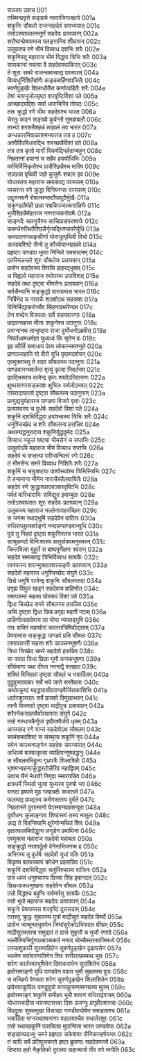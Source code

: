 सञ्जय उवाच	001  
तस्मिन्प्रवृत्ते सङ्ग्रामे नरवाजिगजक्षये	001a  
शकुनिः सौबलो राजन्सहदेवं समभ्ययात्	001c  
ततोऽस्यापततस्तूर्णं सहदेवः प्रतापवान्	002a  
शरौघान्प्रेषयामास पतङ्गानिव शीघ्रगान्	002c  
उलूकश्च रणे भीमं विव्याध दशभिः शरैः	002e  
शकुनिस्तु महाराज भीमं विद्ध्वा त्रिभिः शरैः	003a  
सायकानां नवत्या वै सहदेवमवाकिरत्	003c  
ते शूराः समरे राजन्समासाद्य परस्परम्	004a  
विव्यधुर्निशितैर्बाणैः कङ्कबर्हिणवाजितैः	004c  
स्वर्णपुङ्खैः शिलाधौतैरा कर्णात्प्रहितैः शरैः	004e  
तेषां चापभुजोत्सृष्टा शरवृष्टिर्विशां पते	005a  
आच्छादयद्दिशः सर्वा धाराभिरिव तोयदः	005c  
ततः क्रुद्धो रणे भीमः सहदेवश्च भारत	006a  
चेरतुः कदनं सङ्ख्ये कुर्वन्तौ सुमहाबलौ	006c  
ताभ्यां शरशतैश्छन्नं तद्बलं तव भारत	007a  
अन्धकारमिवाकाशमभवत्तत्र तत्र ह	007c  
अश्वैर्विपरिधावद्भिः शरच्छन्नैर्विशां पते	008a  
तत्र तत्र कृतो मार्गो विकर्षद्भिर्हतान्बहून्	008c  
निहतानां हयानां च सहैव हययोधिभिः	009a  
वर्मभिर्विनिकृत्तैश्च प्रासैश्छिन्नैश्च मारिष	009c  
सञ्छन्ना पृथिवी जज्ञे कुसुमैः शबला इव	009e  
योधास्तत्र महाराज समासाद्य परस्परम्	010a  
व्यचरन्त रणे क्रुद्धा विनिघ्नन्तः परस्परम्	010c  
उद्वृत्तनयनै रोषात्सन्दष्टौष्ठपुटैर्मुखैः	011a  
सकुण्डलैर्मही छन्ना पद्मकिञ्जल्कसन्निभैः	011c  
भुजैश्छिन्नैर्महाराज नागराजकरोपमैः	012a  
साङ्गदैः सतनुत्रैश्च सासिप्रासपरश्वधैः	012c  
कबन्धैरुत्थितैश्छिन्नैर्नृत्यद्भिश्चापरैर्युधि	013a  
क्रव्यादगणसङ्कीर्णा घोराभूत्पृथिवी विभो	013c  
अल्पावशिष्टे सैन्ये तु कौरवेयान्महाहवे	014a  
प्रहृष्टाः पाण्डवा भूत्वा निन्यिरे यमसादनम्	014c  
एतस्मिन्नन्तरे शूरः सौबलेयः प्रतापवान्	015a  
प्रासेन सहदेवस्य शिरसि प्राहरद्भृशम्	015c  
स विह्वलो महाराज रथोपस्थ उपाविशत्	015e  
सहदेवं तथा दृष्ट्वा भीमसेनः प्रतापवान्	016a  
सर्वसैन्यानि सङ्क्रुद्धो वारयामास भारत	016c  
निर्बिभेद च नाराचैः शतशोऽथ सहस्रशः	017a  
विनिर्भिद्याकरोच्चैव सिंहनादमरिन्दम	017c  
तेन शब्देन वित्रस्ताः सर्वे सहयवारणाः	018a  
प्राद्रवन्सहसा भीताः शकुनेश्च पदानुगाः	018c  
प्रभग्नानथ तान्दृष्ट्वा राजा दुर्योधनोऽब्रवीत्	019a  
निवर्तध्वमधर्मज्ञा युध्यध्वं किं सृतेन वः	019c  
इह कीर्तिं समाधाय प्रेत्य लोकान्समश्नुते	020a  
प्राणाञ्जहाति यो वीरो युधि पृष्ठमदर्शयन्	020c  
एवमुक्तास्तु ते राज्ञा सौबलस्य पदानुगाः	021a  
पाण्डवानभ्यवर्तन्त मृत्युं कृत्वा निवर्तनम्	021c  
द्रवद्भिस्तत्र राजेन्द्र कृतः शब्दोऽतिदारुणः	022a  
क्षुब्धसागरसङ्काशः क्षुभितः सर्वतोऽभवत्	022c  
तांस्तदापततो दृष्ट्वा सौबलस्य पदानुगान्	023a  
प्रत्युद्ययुर्महाराज पाण्डवा विजये वृताः	023c  
प्रत्याश्वस्य च दुर्धर्षः सहदेवो विशां पते	024a  
शकुनिं दशभिर्विद्ध्वा हयांश्चास्य त्रिभिः शरैः	024c  
धनुश्चिच्छेद च शरैः सौबलस्य हसन्निव	024e  
अथान्यद्धनुरादाय शकुनिर्युद्धदुर्मदः	025a  
विव्याध नकुलं षष्ट्या भीमसेनं च सप्तभिः	025c  
उलूकोऽपि महाराज भीमं विव्याध सप्तभिः	026a  
सहदेवं च सप्तत्या परीप्सन्पितरं रणे	026c  
तं भीमसेनः समरे विव्याध निशितैः शरैः	027a  
शकुनिं च चतुःषष्ट्या पार्श्वस्थांश्च त्रिभिस्त्रिभिः	027c  
ते हन्यमाना भीमेन नाराचैस्तैलपायितैः	028a  
सहदेवं रणे क्रुद्धाश्छादयञ्शरवृष्टिभिः	028c  
पर्वतं वारिधाराभिः सविद्युत इवाम्बुदाः	028e  
ततोऽस्यापततः शूरः सहदेवः प्रतापवान्	029a  
उलूकस्य महाराज भल्लेनापाहरच्छिरः	029c  
स जगाम रथाद्भूमिं सहदेवेन पातितः	030a  
रुधिराप्लुतसर्वाङ्गो नन्दयन्पाण्डवान्युधि	030c  
पुत्रं तु निहतं दृष्ट्वा शकुनिस्तत्र भारत	031a  
साश्रुकण्ठो विनिःश्वस्य क्षत्तुर्वाक्यमनुस्मरन्	031c  
चिन्तयित्वा मुहूर्तं स बाष्पपूर्णेक्षणः श्वसन्	032a  
सहदेवं समासाद्य त्रिभिर्विव्याध सायकैः	032c  
तानपास्य शरान्मुक्ताञ्शरसङ्घैः प्रतापवान्	033a  
सहदेवो महाराज धनुश्चिच्छेद संयुगे	033c  
छिन्ने धनुषि राजेन्द्र शकुनिः सौबलस्तदा	034a  
प्रगृह्य विपुलं खड्गं सहदेवाय प्राहिणोत्	034c  
तमापतन्तं सहसा घोररूपं विशां पते	035a  
द्विधा चिच्छेद समरे सौबलस्य हसन्निव	035c  
असिं दृष्ट्वा द्विधा छिन्नं प्रगृह्य महतीं गदाम्	036a  
प्राहिणोत्सहदेवाय सा मोघा न्यपतद्भुवि	036c  
ततः शक्तिं महाघोरां कालरात्रिमिवोद्यताम्	037a  
प्रेषयामास सङ्क्रुद्धः पाण्डवं प्रति सौबलः	037c  
तामापतन्तीं सहसा शरैः काञ्चनभूषणैः	038a  
त्रिधा चिच्छेद समरे सहदेवो हसन्निव	038c  
सा पपात त्रिधा छिन्ना भूमौ कनकभूषणा	039a  
शीर्यमाणा यथा दीप्ता गगनाद्वै शतह्रदा	039c  
शक्तिं विनिहतां दृष्ट्वा सौबलं च भयार्दितम्	040a  
दुद्रुवुस्तावकाः सर्वे भये जाते ससौबलाः	040c  
अथोत्क्रुष्टं महद्ध्यासीत्पाण्डवैर्जितकाशिभिः	041a  
धार्तराष्ट्रास्ततः सर्वे प्रायशो विमुखाभवन्	041c  
तान्वै विमनसो दृष्ट्वा माद्रीपुत्रः प्रतापवान्	042a  
शरैरनेकसाहस्रैर्वारयामास संयुगे	042c  
ततो गान्धारकैर्गुप्तं पृष्ठैरश्वैर्जये धृतम्	043a  
आससाद रणे यान्तं सहदेवोऽथ सौबलम्	043c  
स्वमंशमवशिष्टं स संस्मृत्य शकुनिं नृप	044a  
रथेन काञ्चनाङ्गेन सहदेवः समभ्ययात्	044c  
अधिज्यं बलवत्कृत्वा व्याक्षिपन्सुमहद्धनुः	044e  
स सौबलमभिद्रुत्य गृध्रपत्रैः शिलाशितैः	045a  
भृशमभ्यहनत्क्रुद्धस्तोत्त्रैरिव महाद्विपम्	045c  
उवाच चैनं मेधावी निगृह्य स्मारयन्निव	046a  
क्षत्रधर्मे स्थितो भूत्वा युध्यस्व पुरुषो भव	046c  
यत्तदा हृष्यसे मूढ ग्लहन्नक्षैः सभातले	047a  
फलमद्य प्रपद्यस्व कर्मणस्तस्य दुर्मते	047c  
निहतास्ते दुरात्मानो येऽस्मानवहसन्पुरा	048a  
दुर्योधनः कुलाङ्गारः शिष्टस्त्वं तस्य मातुलः	048c  
अद्य ते विहनिष्यामि क्षुरेणोन्मथितं शिरः	049a  
वृक्षात्फलमिवोद्धृत्य लगुडेन प्रमाथिना	049c  
एवमुक्त्वा महाराज सहदेवो महाबलः	050a  
सङ्क्रुद्धो नरशार्दूलो वेगेनाभिजगाम ह	050c  
अभिगम्य तु दुर्धर्षः सहदेवो युधां पतिः	051a  
विकृष्य बलवच्चापं क्रोधेन प्रहसन्निव	051c  
शकुनिं दशभिर्विद्ध्वा चतुर्भिश्चास्य वाजिनः	052a  
छत्रं ध्वजं धनुश्चास्य छित्त्वा सिंह इवानदत्	052c  
छिन्नध्वजधनुश्छत्रः सहदेवेन सौबलः	053a  
ततो विद्धश्च बहुभिः सर्वमर्मसु सायकैः	053c  
ततो भूयो महाराज सहदेवः प्रतापवान्	054a  
शकुनेः प्रेषयामास शरवृष्टिं दुरासदाम्	054c  
ततस्तु क्रुद्धः सुबलस्य पुत्रो माद्रीसुतं सहदेवं विमर्दे	055a  
प्रासेन जाम्बूनदभूषणेन जिघांसुरेकोऽभिपपात शीघ्रम्	055c  
माद्रीसुतस्तस्य समुद्यतं तं प्रासं सुवृत्तौ च भुजौ रणाग्रे	056a  
भल्लैस्त्रिभिर्युगपत्सञ्चकर्त ननाद चोच्चैस्तरसाजिमध्ये	056c  
तस्याशुकारी सुसमाहितेन सुवर्णपुङ्खेन दृढायसेन	057a  
भल्लेन सर्वावरणातिगेन शिरः शरीरात्प्रममाथ भूयः	057c  
शरेण कार्तस्वरभूषितेन दिवाकराभेन सुसंशितेन	058a  
हृतोत्तमाङ्गो युधि पाण्डवेन पपात भूमौ सुबलस्य पुत्रः	058c  
स तच्छिरो वेगवता शरेण सुवर्णपुङ्खेन शिलाशितेन	059a  
प्रावेरयत्कुपितः पाण्डुपुत्रो यत्तत्कुरूणामनयस्य मूलम्	059c  
हृतोत्तमाङ्गं शकुनिं समीक्ष्य भूमौ शयानं रुधिरार्द्रगात्रम्	060a  
योधास्त्वदीया भयनष्टसत्त्वा दिशः प्रजग्मुः प्रगृहीतशस्त्राः	060c  
विप्रद्रुताः शुष्कमुखा विसञ्ज्ञा गाण्डीवघोषेण समाहताश्च	061a  
भयार्दिता भग्नरथाश्वनागाः पदातयश्चैव सधार्तराष्ट्राः	061c  
ततो रथाच्छकुनिं पातयित्वा मुदान्विता भारत पाण्डवेयाः	062a  
शङ्खान्प्रदध्मुः समरे प्रहृष्टाः सकेशवाः सैनिकान्हर्षयन्तः	062c  
तं चापि सर्वे प्रतिपूजयन्तो हृष्टा ब्रुवाणाः सहदेवमाजौ	063a  
दिष्ट्या हतो नैकृतिको दुरात्मा सहात्मजो वीर रणे त्वयेति	063c  
